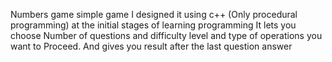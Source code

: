 Numbers game 
simple game I designed it using c++ (Only procedural programming) at the initial stages of learning programming
It lets you choose Number of questions and difficulty level and type of operations you want to Proceed.
And gives you result after the last question answer
